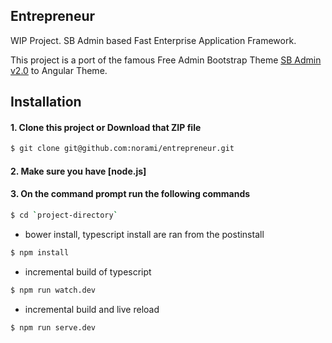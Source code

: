 ## Entrepreneur
WIP Project. SB Admin based Fast Enterprise Application Framework.

This project is a port of the famous Free Admin Bootstrap Theme [SB Admin v2.0](http://startbootstrap.com/template-overviews/sb-admin-2/) to Angular Theme.

## Installation
#### 1. Clone this project or Download that ZIP file

```sh
$ git clone git@github.com:norami/entrepreneur.git
```

#### 2.  Make sure you have [node.js]
 
#### 3. On the command prompt run the following commands

```sh
$ cd `project-directory`
```
- bower install, typescript install are ran from the postinstall
```sh
$ npm install 
```
- incremental build of typescript
```sh
$ npm run watch.dev 
```
- incremental build and live reload
```sh
$ npm run serve.dev 
```